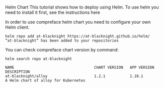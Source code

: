 Helm Chart
This tutorial shows how to deploy using Helm. To use helm you need to install it first, see the instructions here

In order to use compreface helm chart you need to configure your own Helm client.
```
helm repo add at-blacknight https://at-blacknight.github.io/helm/
“at-blacknight” has been added to your repositories
```
You can check compreface chart version by command:
```
helm search repo at-blacknight

NAME                                    CHART VERSION   APP VERSION     DESCRIPTION
at-blacknight/alloy                     1.2.1           1.10.1          A Helm chart of alloy for Kubernetes
```
